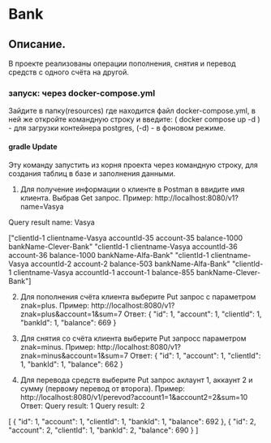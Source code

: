# Bank

## Описание.
В проекте реализованы операции пополнения, снятия и перевод средств с одного счёта на другой.
### запуск: через docker-compose.yml
Зайдите в папку(resources) где находится файл docker-compose.yml,
в ней же откройте командную строку и введите: ( docker compose up -d ) -
для загрузки контейнера postgres, (-d) - в фоновом режиме.
#### gradle Update  
Эту команду запустить из корня проекта через командную строку, для создания таблиц в базе
и заполнения данными.

1. Для получение информации о клиенте в Postman в ввидите имя клиента. Выбрав Get запрос.
Пример: http://localhost:8080/v1?name=Vasya

Query result name: Vasya

["clientId-1 clientname-Vasya accountId-35 account-35 balance-1000 bankName-Clever-Bank"
"clientId-1 clientname-Vasya accountId-36 account-36 balance-1000 bankName-Alfa-Bank"
"clientId-1 clientname-Vasya accountId-2 account-2 balance-503 bankName-Alfa-Bank"
"clientId-1 clientname-Vasya accountId-1 account-1 balance-855 bankName-Clever-Bank"]

2. Для пополнения счёта клиента выберите Put запрос с параметром znak=plus.
Пример: http://localhost:8080/v1?znak=plus&account=1&sum=7
Ответ:
   {
   "id": 1,
   "account": 1,
   "clientId": 1,
   "bankId": 1,
   "balance": 669
   }

3. Для снятия со счёта клиента выберите Put запросс параметром znak=minus.
Пример: http://localhost:8080/v1?znak=minus&account=1&sum=7
Ответ:
   {
   "id": 1,
   "account": 1,
   "clientId": 1,
   "bankId": 1,
   "balance": 662
   }

4. Для перевода средств выберите Put запрос аклаунт 1, аккаунт 2 и сумму (первому перевод от второга).
Пример: http://localhost:8080/v1/perevod?account1=1&account2=2&sum=10
Ответ:
   Query result: 1
   Query result: 2


[
{
"id": 1,
"account": 1,
"clientId": 1,
"bankId": 1,
"balance": 692
},
{
"id": 2,
"account": 2,
"clientId": 1,
"bankId": 2,
"balance": 690
}
]